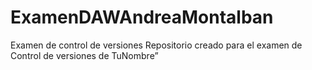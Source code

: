 # ExamenDAWAndreaMontalban
Examen de control de versiones
Repositorio creado para el examen de Control de versiones de TuNombre”
